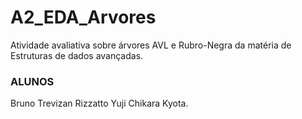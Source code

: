 # A2_EDA_Arvores
Atividade avaliativa sobre árvores AVL e Rubro-Negra da matéria de Estruturas de dados avançadas.
### ALUNOS
Bruno Trevizan Rizzatto
Yuji Chikara Kyota.
